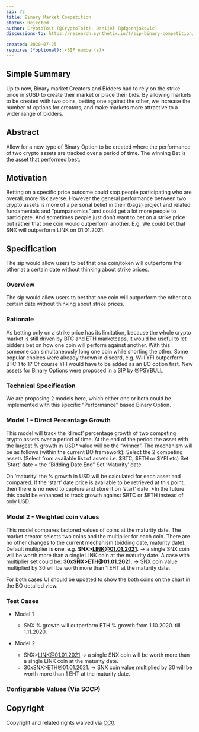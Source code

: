 ```yaml
---
sip: 73
title: Binary Market Competition
status: Rejected
author: CryptoToit (@CryptoToit), Danijel (@dgornjakovic)
discussions-to: https://research.synthetix.io/t/sip-binary-competition/119

created: 2020-07-25
requires (*optional): <SIP number(s)>
---
```


<!--You can leave these HTML comments in your merged SIP and delete the visible duplicate text guides, they will not appear and may be helpful to refer to if you edit it again. This is the suggested template for new SIPs. Note that an SIP number will be assigned by an editor. When opening a pull request to submit your SIP, please use an abbreviated title in the filename, `sip-draft_title_abbrev.md`. The title should be 44 characters or less.-->

## Simple Summary

<!--"If you can't explain it simply, you don't understand it well enough." Simply describe the outcome the proposed changes intends to achieve. This should be non-technical and accessible to a casual community member.-->

Up to now, Binary market Creators and Bidders had to rely on the strike price in sUSD to create their market or place their bids.
By allowing markets to be created with two coins, betting one against the other, we increase the number of options for creators, and make markets more attractive to a wider range of bidders.

## Abstract

<!--A short (~200 word) description of the proposed change, the abstract should clearly describe the proposed change. This is what *will* be done if the SIP is implemented, not *why* it should be done or *how* it will be done. If the SIP proposes deploying a new contract, write, "we propose to deploy a new contract that will do x".-->

Allow for a new type of Binary Option to be created where the performance of two crypto assets are tracked over a period of time. The winning Bet is the asset that performed best.

## Motivation

<!--This is the problem statement. This is the *why* of the SIP. It should clearly explain *why* the current state of the protocol is inadequate.  It is critical that you explain *why* the change is needed, if the SIP proposes changing how something is calculated, you must address *why* the current calculation is innaccurate or wrong. This is not the place to describe how the SIP will address the issue!-->

Betting on a specific price outcome could stop people participating who are overall, more risk averse. However the general performance between two crypto assets is more of a personal belief in their (bags) project and related fundamentals and “pumpanomics” and could get a lot more people to participate.
And sometimes people just don’t want to bet on a strike price but rather that one coin would outperform another.
E.g. We could bet that SNX will outperform LINK on 01.01.2021.

## Specification

<!--The specification should describe the syntax and semantics of any new feature, there are five sections
1. Overview
2. Rationale
3. Technical Specification
4. Test Cases
5. Configurable Values
-->

The sip would allow users to bet that one coin/token will outperform the other at a certain date without thinking about strike prices.

### Overview

<!--This is a high level overview of *how* the SIP will solve the problem. The overview should clearly describe how the new feature will be implemented.-->

The sip would allow users to bet that one coin will outperform the other at a certain date without thinking about strike prices.

### Rationale

<!--This is where you explain the reasoning behind how you propose to solve the problem. Why did you propose to implement the change in this way, what were the considerations and trade-offs. The rationale fleshes out what motivated the design and why particular design decisions were made. It should describe alternate designs that were considered and related work. The rationale may also provide evidence of consensus within the community, and should discuss important objections or concerns raised during discussion.-->

As betting only on a strike price has its limitation, because the whole crypto market is still driven by BTC and ETH marketcaps, it would be useful to let bidders bet on how one coin will perform against another.
With this someone can simultaneously long one coin while shorting the other.
Some popular choices were already thrown in discord, e.g. Will YFI outperform BTC 1 to 1? Of course YFI would have to be added as an BO option first. New assets for Binary Options were proposed in a SIP by @PSYBULL

### Technical Specification

<!--The technical specification should outline the public API of the changes proposed. That is, changes to any of the interfaces Synthetix currently exposes or the creations of new ones.-->

We are proposing 2 models here, which either one or both could be implemented with this specific “Performance” based Binary Option.

### Model 1 - Direct Percentage Growth

This model will track the ‘direct’ percentage growth of two competing crypto assets over a period of time. At the end of the period the asset with the largest % growth in USD\* value will be the “winner”. The mechanism will be as follows (within the current BO framework):
Select the 2 competing assets (Select from available list of assets i.e. $BTC, $ETH or \$YFI etc)
Set ‘Start’ date = the “Bidding Date End”
Set ‘Maturity’ date

On ‘maturity’ the % growth in USD will be calculated for each asset and compared. If the ‘start’ date price is available to be retrieved at this point, then there is no need to capture and store it on ‘start’ date.
\*In the future this could be enhanced to track growth against $BTC or $ETH instead of only USD.

### Model 2 - Weighted coin values

This model compares factored values of coins at the maturity date.
The market creator selects two coins and the multiplier for each coin. There are no other changes to the current mechanism (bidding date, maturity date).
Default multiplier is **one**, e.g. **SNX>LINK@01.01.2021.** -> a single SNX coin will be worth more than a single LINK coin at the maturity date.
A case with multiplier set could be: **30xSNX>ETH@01.01.2021.** -> SNX coin value multiplied by 30 will be worth more than 1 EHT at the maturity date.

For both cases UI should be updated to show the both coins on the chart in the BO detailed view.

### Test Cases

<!--Test cases for an implementation are mandatory for SIPs but can be included with the implementation..-->

- Model 1

  - SNX % growth will outperform ETH % growth from 1.10.2020. till 1.11.2020.

- Model 2
  - SNX>LINK@01.01.2021.-> a single SNX coin will be worth more than a single LINK coin at the maturity date.
  - 30xSNX>ETH@01.01.2021. -> SNX coin value multiplied by 30 will be worth more than 1 EHT at the maturity date.

### Configurable Values (Via SCCP)

<!--Please list all values configurable via SCCP under this implementation.-->

## Copyright

Copyright and related rights waived via [CC0](https://creativecommons.org/publicdomain/zero/1.0/).
